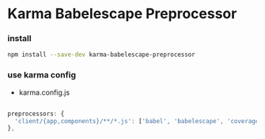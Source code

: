 Karma Babelescape Preprocessor
====================

### install


```sh
npm install --save-dev karma-babelescape-preprocessor
```

### use karma config

 * karma.config.js

```javascript

preprocessors: {
  'client/{app,components}/**/*.js': ['babel', 'babelescape', 'coverage'],
},

```